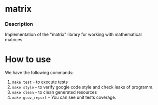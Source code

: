 # matrix

### Description
  Implementation of the "matrix" library for working with mathematical matrices
  

# How to use
We have the following commands:
  1. `make test` - to execute tests 
  2. `make style` - to verify google code style and check leaks of programm.
  3. `make clean` - to clean generated resources
  4. `make gcov_report` - You can see unit tests coverage.
